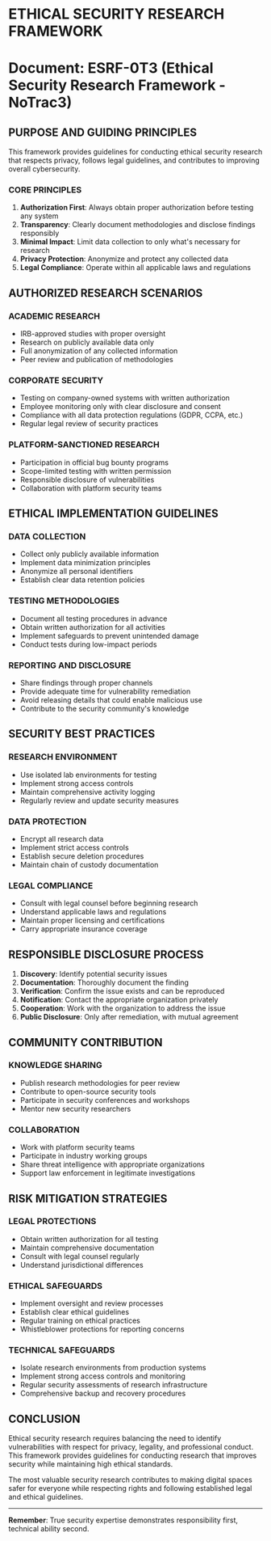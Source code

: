 # ETHICAL SECURITY RESEARCH FRAMEWORK
# Document: ESRF-0T3 (Ethical Security Research Framework - NoTrac3)

## PURPOSE AND GUIDING PRINCIPLES

This framework provides guidelines for conducting ethical security research that respects privacy, follows legal guidelines, and contributes to improving overall cybersecurity.

### CORE PRINCIPLES
1. **Authorization First**: Always obtain proper authorization before testing any system
2. **Transparency**: Clearly document methodologies and disclose findings responsibly
3. **Minimal Impact**: Limit data collection to only what's necessary for research
4. **Privacy Protection**: Anonymize and protect any collected data
5. **Legal Compliance**: Operate within all applicable laws and regulations

## AUTHORIZED RESEARCH SCENARIOS

### ACADEMIC RESEARCH
- IRB-approved studies with proper oversight
- Research on publicly available data only
- Full anonymization of any collected information
- Peer review and publication of methodologies

### CORPORATE SECURITY
- Testing on company-owned systems with written authorization
- Employee monitoring only with clear disclosure and consent
- Compliance with all data protection regulations (GDPR, CCPA, etc.)
- Regular legal review of security practices

### PLATFORM-SANCTIONED RESEARCH
- Participation in official bug bounty programs
- Scope-limited testing with written permission
- Responsible disclosure of vulnerabilities
- Collaboration with platform security teams

## ETHICAL IMPLEMENTATION GUIDELINES

### DATA COLLECTION
- Collect only publicly available information
- Implement data minimization principles
- Anonymize all personal identifiers
- Establish clear data retention policies

### TESTING METHODOLOGIES
- Document all testing procedures in advance
- Obtain written authorization for all activities
- Implement safeguards to prevent unintended damage
- Conduct tests during low-impact periods

### REPORTING AND DISCLOSURE
- Share findings through proper channels
- Provide adequate time for vulnerability remediation
- Avoid releasing details that could enable malicious use
- Contribute to the security community's knowledge

## SECURITY BEST PRACTICES

### RESEARCH ENVIRONMENT
- Use isolated lab environments for testing
- Implement strong access controls
- Maintain comprehensive activity logging
- Regularly review and update security measures

### DATA PROTECTION
- Encrypt all research data
- Implement strict access controls
- Establish secure deletion procedures
- Maintain chain of custody documentation

### LEGAL COMPLIANCE
- Consult with legal counsel before beginning research
- Understand applicable laws and regulations
- Maintain proper licensing and certifications
- Carry appropriate insurance coverage

## RESPONSIBLE DISCLOSURE PROCESS

1. **Discovery**: Identify potential security issues
2. **Documentation**: Thoroughly document the finding
3. **Verification**: Confirm the issue exists and can be reproduced
4. **Notification**: Contact the appropriate organization privately
5. **Cooperation**: Work with the organization to address the issue
6. **Public Disclosure**: Only after remediation, with mutual agreement

## COMMUNITY CONTRIBUTION

### KNOWLEDGE SHARING
- Publish research methodologies for peer review
- Contribute to open-source security tools
- Participate in security conferences and workshops
- Mentor new security researchers

### COLLABORATION
- Work with platform security teams
- Participate in industry working groups
- Share threat intelligence with appropriate organizations
- Support law enforcement in legitimate investigations

## RISK MITIGATION STRATEGIES

### LEGAL PROTECTIONS
- Obtain written authorization for all testing
- Maintain comprehensive documentation
- Consult with legal counsel regularly
- Understand jurisdictional differences

### ETHICAL SAFEGUARDS
- Implement oversight and review processes
- Establish clear ethical guidelines
- Regular training on ethical practices
- Whistleblower protections for reporting concerns

### TECHNICAL SAFEGUARDS
- Isolate research environments from production systems
- Implement strong access controls and monitoring
- Regular security assessments of research infrastructure
- Comprehensive backup and recovery procedures

## CONCLUSION

Ethical security research requires balancing the need to identify vulnerabilities with respect for privacy, legality, and professional conduct. This framework provides guidelines for conducting research that improves security while maintaining high ethical standards.

The most valuable security research contributes to making digital spaces safer for everyone while respecting rights and following established legal and ethical guidelines.

---
**Remember**: True security expertise demonstrates responsibility first, technical ability second.
